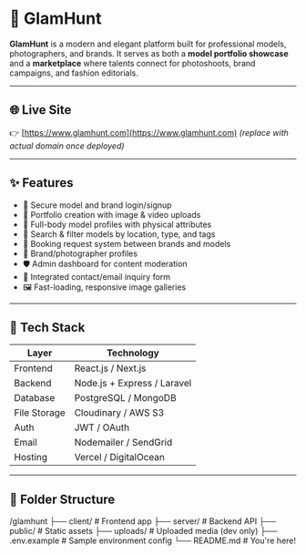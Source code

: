 # 👑 GlamHunt

**GlamHunt** is a modern and elegant platform built for professional models, photographers, and brands. It serves as both a **model portfolio showcase** and a **marketplace** where talents connect for photoshoots, brand campaigns, and fashion editorials.

---

## 🌐 Live Site

👉 [https://www.glamhunt.com](https://www.glamhunt.com) *(replace with actual domain once deployed)*

---

## ✨ Features

- 🔐 Secure model and brand login/signup
- 📸 Portfolio creation with image & video uploads
- 🧍 Full-body model profiles with physical attributes
- 🎯 Search & filter models by location, type, and tags
- 📅 Booking request system between brands and models
- 💼 Brand/photographer profiles
- 🛡️ Admin dashboard for content moderation
- 📧 Integrated contact/email inquiry form
- 🖼️ Fast-loading, responsive image galleries

---

## 🚀 Tech Stack

| Layer       | Technology                |
|-------------|---------------------------|
| Frontend    | React.js / Next.js        |
| Backend     | Node.js + Express / Laravel |
| Database    | PostgreSQL / MongoDB      |
| File Storage| Cloudinary / AWS S3       |
| Auth        | JWT / OAuth               |
| Email       | Nodemailer / SendGrid     |
| Hosting     | Vercel / DigitalOcean     |

---

## 🧩 Folder Structure

/glamhunt
├── client/ # Frontend app
├── server/ # Backend API
├── public/ # Static assets
├── uploads/ # Uploaded media (dev only)
├── .env.example # Sample environment config
└── README.md # You're here!